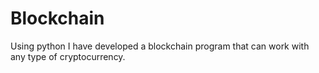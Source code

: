 # Blockchain
Using python I have developed a blockchain program that can work with any type of cryptocurrency.
